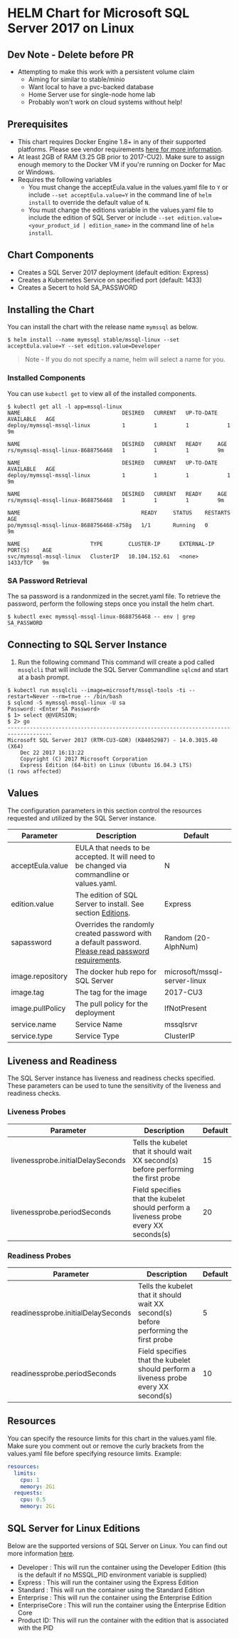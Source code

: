 # HELM Chart for Microsoft SQL Server 2017 on Linux

## Dev Note - Delete before PR
 * Attempting to make this work with a persistent volume claim
    - Aiming for similar to stable/minio
    - Want local to have a pvc-backed database
    - Home Server use for single-node home lab
    - Probably won't work on cloud systems without help!

## Prerequisites
 * This chart requires Docker Engine 1.8+ in any of their supported platforms.  Please see vendor requirements [here for more information](https://docs.microsoft.com/en-us/sql/linux/quickstart-install-connect-docker).
 * At least 2GB of RAM (3.25 GB prior to 2017-CU2). Make sure to assign enough memory to the Docker VM if you're running on Docker for Mac or Windows.
 * Requires the following variables
   - You must change the acceptEula.value in the values.yaml file to `Y` or include `--set acceptEula.value=Y` in the command line of `helm install` to override the default value of `N`.
   - You must change the editions variable in the values.yaml file to include the edition of SQL Server or include `--set edition.value=<your_product_id | edition_name>` in the command line of `helm install`.

## Chart Components
 * Creates a SQL Server 2017 deployment (default edition: Express)
 * Creates a Kubernetes Service on specified port (default: 1433)
 * Creates a Secert to hold SA_PASSWORD

## Installing the Chart
You can install the chart with the release name `mymssql` as below.
```console
$ helm install --name mymssql stable/mssql-linux --set acceptEula.value=Y --set edition.value=Developer
```
> Note - If you do not specify a name, helm will select a name for you.

### Installed Components
You can use `kubectl get` to view all of the installed components.

```console
$ kubectl get all -l app=mssql-linux
NAME                                DESIRED   CURRENT   UP-TO-DATE   AVAILABLE   AGE
deploy/mymssql-mssql-linux          1         1         1            1           9m

NAME                                DESIRED   CURRENT   READY     AGE
rs/mymssql-mssql-linux-8688756468   1         1         1         9m

NAME                                DESIRED   CURRENT   UP-TO-DATE   AVAILABLE   AGE
deploy/mymssql-mssql-linux          1         1         1            1           9m

NAME                                DESIRED   CURRENT   READY     AGE
rs/mymssql-mssql-linux-8688756468   1         1         1         9m

NAME                                      READY     STATUS    RESTARTS   AGE
po/mymssql-mssql-linux-8688756468-x758g   1/1       Running   0          9m

NAME                      TYPE        CLUSTER-IP      EXTERNAL-IP   PORT(S)    AGE
svc/mymssql-mssql-linux   ClusterIP   10.104.152.61   <none>        1433/TCP   9m

```

### SA Password Retrieval
The sa password is a randonmized in the secret.yaml file.  To retrieve the password, perform the following steps once you install the helm chart.
```console
$ kubectl exec mymssql-mssql-linux-8688756468 -- env | grep SA_PASSWORD
```

## Connecting to SQL Server Instance
1.  Run the following command
This command will create a pod called `mssqlcli` that will include the SQL Server Commandline `sqlcmd` and start at a bash prompt.
```console
$ kubectl run mssqlcli --image=microsoft/mssql-tools -ti --restart=Never --rm=true -- /bin/bash
$ sqlcmd -S mymssql-mssql-linux -U sa
Password: <Enter SA Password>
$ 1> select @@VERSION;
$ 2> go
------------------------------------------------------------------------------------
Microsoft SQL Server 2017 (RTM-CU3-GDR) (KB4052987) - 14.0.3015.40 (X64) 
	Dec 22 2017 16:13:22 
	Copyright (C) 2017 Microsoft Corporation
	Express Edition (64-bit) on Linux (Ubuntu 16.04.3 LTS)
(1 rows affected)

```

## Values
The configuration parameters in this section control the resources requested and utilized by the SQL Server instance.

| Parameter | Description | Default |
| --------- | ----------- | ------- |
| acceptEula.value | EULA that needs to be accepted.  It will need to be changed via commandline or values.yaml. | N |
| edition.value | The edition of SQL Server to install.  See section [Editions](#sql-server-for-linux-editions). | Express |
| sapassword | Overrides the randomly created password with a default password.  [Please read password requirements](https://docs.microsoft.com/en-us/sql/relational-databases/security/password-policy). | Random (20-AlphNum) |
| image.repository | The docker hub repo for SQL Server | microsoft/mssql-server-linux |
| image.tag | The tag for the image | 2017-CU3 |
| image.pullPolicy | The pull policy for the deployment | IfNotPresent |
| service.name | Service Name | mssqlsrvr |
| service.type | Service Type | ClusterIP |

## Liveness and Readiness
The SQL Server instance has liveness and readiness checks specified. These parameters can be used to tune the sensitivity of the liveness and readiness checks.
### Liveness Probes
| Parameter | Description | Default |
| --------- | ----------- | ------- |
| livenessprobe.initialDelaySeconds | Tells the kubelet that it should wait XX second(s) before performing the first probe | 15 |
| livenessprobe.periodSeconds | Field specifies that the kubelet should perform a liveness probe every XX seconds(s) | 20 |

### Readiness Probes
| Parameter | Description | Default |
| --------- | ----------- | ------- |
| readinessprobe.initialDelaySeconds | Tells the kubelet that it should wait XX second(s) before performing the first probe | 5 |
| readinessprobe.periodSeconds | Field specifies that the kubelet should perform a liveness probe every XX second(s) | 10 | 

## Resources
You can specify the resource limits for this chart in the values.yaml file.  Make sure you comment out or remove the curly brackets from the values.yaml file before specifying resource limits.
Example:
```yaml
resources:
  limits:
    cpu: 1
    memory: 2Gi
  requests:
    cpu: 0.5
    memory: 2Gi
```
## SQL Server for Linux Editions
Below are the supported versions of SQL Server on Linux.  You can find out more information [here](https://docs.microsoft.com/en-us/sql/linux/sql-server-linux-editions-and-components-2017).
 * Developer : This will run the container using the Developer Edition (this is the default if no MSSQL_PID environment variable is supplied)
 * Express : This will run the container using the Express Edition
 * Standard : This will run the container using the Standard Edition
 * Enterprise : This will run the container using the Enterprise Edition
 * EnterpriseCore : This will run the container using the Enterprise Edition Core
 * Product ID: This will run the container with the edition that is associated with the PID
